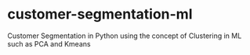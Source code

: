 # customer-segmentation-ml
Customer Segmentation in Python using the concept of Clustering in ML such as PCA and Kmeans
